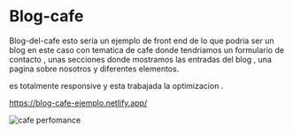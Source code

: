 # Blog-cafe
 Blog-del-cafe
 esto seria un ejemplo de front end de lo que podria ser un blog en este caso con tematica de cafe donde tendriamos un formulario de contacto , unas secciones donde mostramos las entradas del blog , una pagina sobre nosotros y diferentes elementos. 
 
 es totalmente responsive y esta trabajada la optimizacion .
 
 https://blog-cafe-ejemplo.netlify.app/


![cafe perfomance](https://user-images.githubusercontent.com/60783944/151378203-cdfd2910-b2fc-46ef-ac5d-ce140a257d6d.png)
